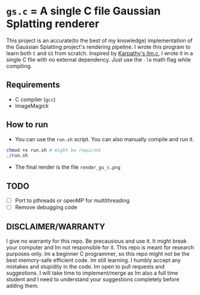 # `gs.c` = A single C file Gaussian Splatting renderer

This project is an accurate(to the best of my knowledge) implementation of the Gaussian Splatting project's rendering pipeline. I wrote this program to learn both `C` and `GS` from scratch. Inspired by [Karpathy's llm.c](https://github.com/karpathy/llm.c), I wrote it in a single C file with no external dependency. Just use the `-lm` math flag while compiling. 


## Requirements
- C compiler (`gcc`)
- ImageMagick

## How to run
- You can use the `run.sh` script. You can also manually compile and run it. 
```bash
chmod +x run.sh # might be required
./run.sh
```
- The final render is the file `render_gs_c.png`



## TODO
- [ ] Port to pthreads or openMP for multithreading
- [ ] Remove debugging code

## DISCLAIMER/WARRANTY
I give no warranty for this repo. Be precausious and use it. It might break your computer and Im not responsible for it. This repo is meant for research purposes only. Im a beginner C programmer, so this repo might not be the best memory-safe efficient code. Im still learning. I humbly accept any mistakes and stupidity in the code. Im open to pull requests and suggestions. I will take time to implement/merge as Im also a full time student and I need to understand your suggestions completely before adding them.
